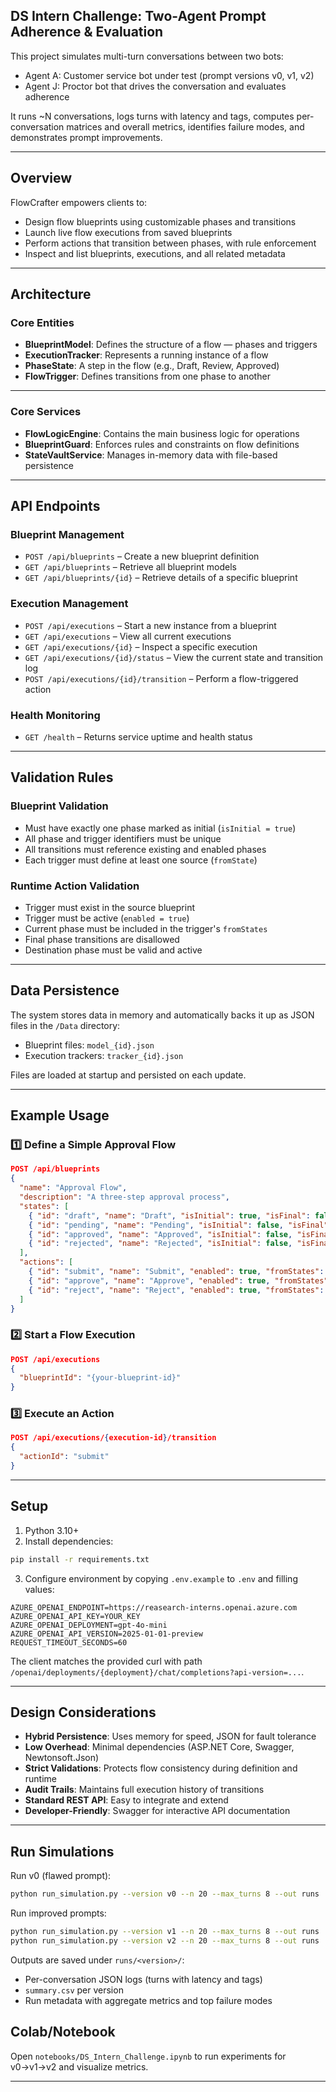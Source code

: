 ## DS Intern Challenge: Two-Agent Prompt Adherence & Evaluation

This project simulates multi-turn conversations between two bots:

- Agent A: Customer service bot under test (prompt versions v0, v1, v2)
- Agent J: Proctor bot that drives the conversation and evaluates adherence

It runs ~N conversations, logs turns with latency and tags, computes per-conversation matrices and overall metrics, identifies failure modes, and demonstrates prompt improvements.

---

## Overview

FlowCrafter empowers clients to:

- Design flow blueprints using customizable phases and transitions  
- Launch live flow executions from saved blueprints  
- Perform actions that transition between phases, with rule enforcement  
- Inspect and list blueprints, executions, and all related metadata  

---

## Architecture

### Core Entities

- **BlueprintModel**: Defines the structure of a flow — phases and triggers  
- **ExecutionTracker**: Represents a running instance of a flow  
- **PhaseState**: A step in the flow (e.g., Draft, Review, Approved)  
- **FlowTrigger**: Defines transitions from one phase to another  

---

### Core Services

- **FlowLogicEngine**: Contains the main business logic for operations  
- **BlueprintGuard**: Enforces rules and constraints on flow definitions  
- **StateVaultService**: Manages in-memory data with file-based persistence  

---

## API Endpoints

### Blueprint Management

- `POST /api/blueprints` – Create a new blueprint definition  
- `GET /api/blueprints` – Retrieve all blueprint models  
- `GET /api/blueprints/{id}` – Retrieve details of a specific blueprint  

### Execution Management

- `POST /api/executions` – Start a new instance from a blueprint  
- `GET /api/executions` – View all current executions  
- `GET /api/executions/{id}` – Inspect a specific execution  
- `GET /api/executions/{id}/status` – View the current state and transition log  
- `POST /api/executions/{id}/transition` – Perform a flow-triggered action  

### Health Monitoring

- `GET /health` – Returns service uptime and health status  

---

## Validation Rules

### Blueprint Validation

- Must have exactly one phase marked as initial (`isInitial = true`)  
- All phase and trigger identifiers must be unique  
- All transitions must reference existing and enabled phases  
- Each trigger must define at least one source (`fromState`)  

### Runtime Action Validation

- Trigger must exist in the source blueprint  
- Trigger must be active (`enabled = true`)  
- Current phase must be included in the trigger's `fromStates`  
- Final phase transitions are disallowed  
- Destination phase must be valid and active  

---

## Data Persistence

The system stores data in memory and automatically backs it up as JSON files in the `/Data` directory:

- Blueprint files: `model_{id}.json`  
- Execution trackers: `tracker_{id}.json`  

Files are loaded at startup and persisted on each update.

---

## Example Usage

### 1️⃣ Define a Simple Approval Flow

```json
POST /api/blueprints
{
  "name": "Approval Flow",
  "description": "A three-step approval process",
  "states": [
    { "id": "draft", "name": "Draft", "isInitial": true, "isFinal": false, "enabled": true },
    { "id": "pending", "name": "Pending", "isInitial": false, "isFinal": false, "enabled": true },
    { "id": "approved", "name": "Approved", "isInitial": false, "isFinal": true, "enabled": true },
    { "id": "rejected", "name": "Rejected", "isInitial": false, "isFinal": true, "enabled": true }
  ],
  "actions": [
    { "id": "submit", "name": "Submit", "enabled": true, "fromStates": ["draft"], "toState": "pending" },
    { "id": "approve", "name": "Approve", "enabled": true, "fromStates": ["pending"], "toState": "approved" },
    { "id": "reject", "name": "Reject", "enabled": true, "fromStates": ["pending"], "toState": "rejected" }
  ]
}
````

### 2️⃣ Start a Flow Execution

```json
POST /api/executions
{
  "blueprintId": "{your-blueprint-id}"
}
```

### 3️⃣ Execute an Action

```json
POST /api/executions/{execution-id}/transition
{
  "actionId": "submit"
}
```

---

## Setup

1) Python 3.10+
2) Install dependencies:

```bash
pip install -r requirements.txt
```

3) Configure environment by copying `.env.example` to `.env` and filling values:

```env
AZURE_OPENAI_ENDPOINT=https://reasearch-interns.openai.azure.com
AZURE_OPENAI_API_KEY=YOUR_KEY
AZURE_OPENAI_DEPLOYMENT=gpt-4o-mini
AZURE_OPENAI_API_VERSION=2025-01-01-preview
REQUEST_TIMEOUT_SECONDS=60
```

The client matches the provided curl with path `/openai/deployments/{deployment}/chat/completions?api-version=...`.

---

## Design Considerations

* **Hybrid Persistence**: Uses memory for speed, JSON for fault tolerance
* **Low Overhead**: Minimal dependencies (ASP.NET Core, Swagger, Newtonsoft.Json)
* **Strict Validations**: Protects flow consistency during definition and runtime
* **Audit Trails**: Maintains full execution history of transitions
* **Standard REST API**: Easy to integrate and extend
* **Developer-Friendly**: Swagger for interactive API documentation

---

## Run Simulations

Run v0 (flawed prompt):

```bash
python run_simulation.py --version v0 --n 20 --max_turns 8 --out runs
```

Run improved prompts:

```bash
python run_simulation.py --version v1 --n 20 --max_turns 8 --out runs
python run_simulation.py --version v2 --n 20 --max_turns 8 --out runs
```

Outputs are saved under `runs/<version>/`:

- Per-conversation JSON logs (turns with latency and tags)
- `summary.csv` per version
- Run metadata with aggregate metrics and top failure modes

## Colab/Notebook

Open `notebooks/DS_Intern_Challenge.ipynb` to run experiments for v0→v1→v2 and visualize metrics.

---
